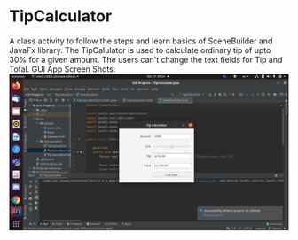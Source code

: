 # TipCalculator


A class activity to follow the steps and learn basics of SceneBuilder and JavaFx library. The TipCalulator is used to calculate ordinary tip of upto 30% for a given amount. 
The users can't change the text fields for Tip and Total.
GUI App Screen Shots:
![](images/Screenshot%20from%202020-12-15%2004-54-35.png)
